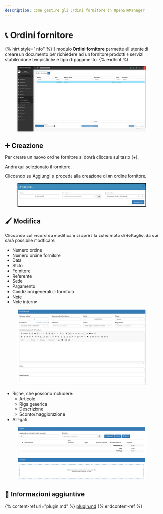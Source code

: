 ```yaml
---
description: Come gestire gli Ordini fornitore in OpenSTAManager
---
```


# 📞 Ordini fornitore

{% hint style="info" %}
Il modulo **Ordini fornitore** permette all'utente di creare un documento per richiedere ad un fornitore prodotti e servizi stabilendone tempistiche e tipo di pagamento.
{% endhint %}

<figure><img src="../../../../.gitbook/assets/immagine (987).png" alt=""><figcaption></figcaption></figure>

## ➕ Creazione

Per creare un nuovo ordine fornitore si dovrà cliccare sul tasto (+).

Andrà qui selezionato il fornitore.

Cliccando su Aggiungi si procede alla creazione di un ordine fornitore.

<figure><img src="../../../../.gitbook/assets/immagine (485).png" alt=""><figcaption></figcaption></figure>

## 🖌️ Modifica

Cliccando sul record da modificare si aprirà la schermata di dettaglio, da cui sarà possibile modficare:

* Numero ordine
* Numero ordine fornitore
* Data
* Stato
* Fornitore
* Referente
* Sede
* Pagamento
* Condizioni generali di fornitura
* Note
* Note interne

<figure><img src="../../../../.gitbook/assets/immagine (506).png" alt=""><figcaption></figcaption></figure>

* Righe, che possono includere:
  * Articolo
  * Riga generica
  * Descrizione
  * Sconto/maggiorazione
* Allegati

<figure><img src="../../../../.gitbook/assets/immagine (484).png" alt=""><figcaption></figcaption></figure>

## 🔽 Informazioni aggiuntive

{% content-ref url="plugin.md" %}
[plugin.md](plugin.md)
{% endcontent-ref %}
